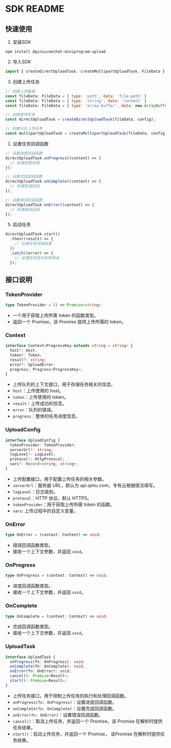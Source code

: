 # SDK README

## 快速使用

1. 安装SDK

```
npm install @qiniu/wechat-miniprogram-upload
```

2. 导入SDK

```javascript
import { createDirectUploadTask, createMultipartUploadTask, FileData } from '@qiniu/wechat-miniprogram-upload';
```

3. 创建上传任务

```javascript
// 创建上传数据
const fileData: FileData = { type: 'path', data: 'file-path' }
const fileData: FileData = { type: 'string', data: 'content' }
const fileData: FileData = { type: 'array-buffer', data: new ArrayBuffer(1e3) }

// 创建直传任务
const directUploadTask = createDirectUploadTask(fileData, config);

// 创建分片上传任务
const multipartUploadTask = createMultipartUploadTask(fileData, config);
```

1. 设置任务回调函数

```javascript
// 设置进度回调函数
directUploadTask.onProgress((context) => {
  // 处理进度回调
});

// 设置完成回调函数
directUploadTask.onComplete((context) => {
  // 处理完成回调
});

// 设置错误回调函数
directUploadTask.onError((context) => {
  // 处理错误回调
});
```

5. 启动任务

```javascript
directUploadTask.start()
  .then((result) => {
    // 处理任务完成结果
  })
  .catch((error) => {
    // 处理任务启动失败错误
  });
```

## 接口说明

### TokenProvider

```typescript
type TokenProvider = () => Promise<string>
```

- 一个用于获取上传所需 token 的函数类型。
- 返回一个 Promise，该 Promise 提供上传所需的 token。

### Context

```typescript
interface Context<ProgressKey extends string = string> {
  host?: Host;
  token?: Token;
  result?: string;
  error?: UploadError;
  progress: Progress<ProgressKey>;
}
```

- 上传队列的上下文接口，用于存储任务相关的信息。
- `host`：上传使用的 host。
- `token`：上传使用的 token。
- `result`：上传成功的信息。
- `error`：队列的错误。
- `progress`：整体的任务进度信息。

### UploadConfig

```typescript
interface UploadConfig {
  tokenProvider: TokenProvider;
  serverUrl?: string;
  logLevel?: LogLevel;
  protocol?: HttpProtocol;
  vars?: Record<string, string>;
}
```

- 上传配置接口，用于配置上传任务的相关参数。
- `serverUrl`：服务器 URL，默认为 api.qiniu.com，专有云根据情况填写。
- `logLevel`：日志级别。
- `protocol`：HTTP 协议，默认 HTTPS。
- `tokenProvider`：用于获取上传所需 token 的函数。
- `vars`: 上传过程中的自定义变量。

### OnError

```typescript
type OnError = (context: Context) => void;
```

- 错误回调函数类型。
- 接收一个上下文参数，并返回 `void`。

### OnProgress

```typescript
type OnProgress = (context: Context) => void;
```

- 进度回调函数类型。
- 接收一个上下文参数，并返回 `void`。

### OnComplete

```typescript
type OnComplete = (context: Context) => void;
```

- 完成回调函数类型。
- 接收一个上下文参数，并返回 `void`。

### UploadTask

```typescript
interface UploadTask {
  onProgress(fn: OnProgress): void;
  onComplete(fn: OnComplete): void;
  onError(fn: OnError): void;
  cancel(): Promise<Result>;
  start(): Promise<Result>;
}
```

- 上传任务接口，用于控制上传任务的执行和处理回调函数。
- `onProgress(fn: OnProgress)`：设置进度回调函数。
- `onComplete(fn: OnComplete)`：设置完成回调函数。
- `onError(fn: OnError)`：设置错误回调函数。
- `cancel()`：取消上传任务，并返回一个 Promise，该 Promise 在解析时提供任务结果。
- `start()`：启动上传任务，并返回一个 Promise， 该Promise 在解析时提供任务结果。
